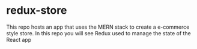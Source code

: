 # redux-store
This repo hosts an app that uses the MERN stack to create a e-commerce style store. In this repo you will see Redux used to manage the state of the React app
